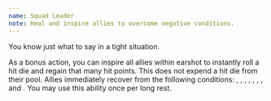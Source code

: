 ```yaml
---
name: Squad Leader
note: Heal and inspire allies to overcome negative conditions.
---
```

You know just what to say in a tight situation.

As a bonus action, you can inspire all allies within earshot to instantly roll a hit die and regain that many hit
points. This does not expend a hit die from their pool. Allies immediately recover from the following
conditions: <me-condition id="charmed" />, <me-condition id="frightened" />, <me-condition id="incapacitated" />,
<me-condition id="paralyzed" />, <me-condition id="poisoned" />, <me-condition id="prone" />,
<me-condition id="restrained" />, and <me-condition id="stunned" />. You
may use this ability once per long rest.
